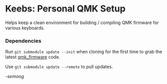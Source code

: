 # Keebs: Personal QMK Setup

Helps keep a clean environment for building / compiling QMK firmware for various keyboards.

### Dependencies

Run `git submodule update --init` when cloning for the first time to grab the latest [qmk_firmware](https://github.com/qmk/qmk_firmware) code.

Use `git submodule update --remote` to pull updates.

-_semoog_
